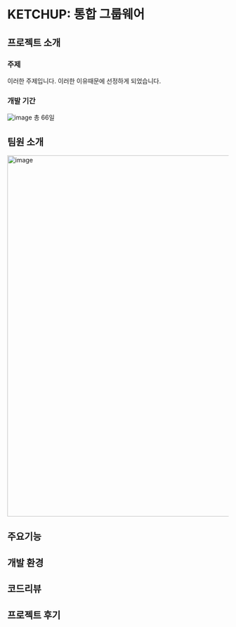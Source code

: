 # KETCHUP: 통합 그룹웨어



## 프로젝트 소개

### 주제
이러한 주제입니다. 이러한 이유때문에 선정하게 되었습니다.

### 개발 기간
![image](https://github.com/JayLee-98/revelup/assets/153487581/72dfea25-3f86-4358-8518-79cd7e81a5a6)
총 66일

## 팀원 소개
<img width="822" alt="image" src="https://github.com/JayLee-98/revelup/assets/153487581/931164c5-0760-4d6b-8759-286524a65eab">

## 주요기능

## 개발 환경

## 코드리뷰

## 프로젝트 후기
